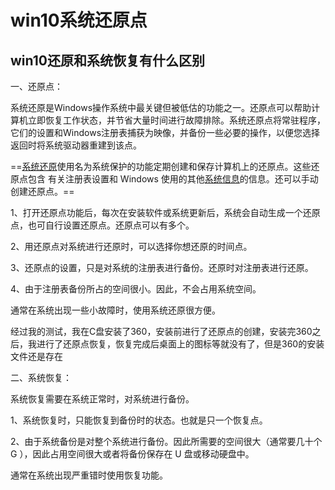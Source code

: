 # win10系统还原点

## win10还原和系统恢复有什么区别

一、还原点：

系统还原是Windows操作系统中最关键但被低估的功能之一。还原点可以帮助计算机立即恢复工作状态，并节省大量时间进行故障排除。系统还原点将常驻程序，它们的设置和Windows注册表捕获为映像，并备份一些必要的操作，以便您选择返回时将系统驱动器重建到该点。

==[系统还原](https://baike.baidu.com/item/系统还原)使用名为系统保护的功能定期创建和保存计算机上的还原点。这些还原点包含 有关注册表设置和 Windows 使用的其他[系统信息](https://baike.baidu.com/item/系统信息)的信息。还可以手动创建还原点。==

1、打开还原点功能后，每次在安装软件或系统更新后，系统会自动生成一个还原点，也可自行设置还原点。还原点可以有多个。

2、用还原点对系统进行还原时，可以选择你想还原的时间点。

3、还原点的设置，只是对系统的注册表进行备份。还原时对注册表进行还原。

4、由于注册表备份所占的空间很小。因此，不会占用系统空间。

通常在系统出现一些小故障时，使用系统还原很方便。



经过我的测试，我在C盘安装了360，安装前进行了还原点的创建，安装完360之后，我进行了还原点恢复，恢复完成后桌面上的图标等就没有了，但是360的安装文件还是存在



二、系统恢复：

系统恢复需要在系统正常时，对系统进行备份。

1、系统恢复时，只能恢复到备份时的状态。也就是只一个恢复点。

2、由于系统备份是对整个系统进行备份。因此所需要的空间很大（通常要几十个 G ），因此占用空间很大或者将备份保存在 U 盘或移动硬盘中。

通常在系统出现严重错时使用恢复功能。







